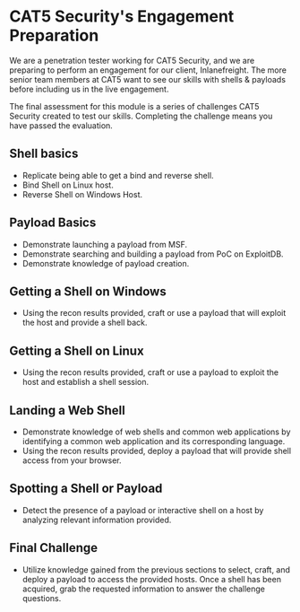 # CAT5 Security's Engagement Preparation

We are a penetration tester working for CAT5 Security, and we are preparing to perform an engagement for our client, Inlanefreight. The more senior team members at CAT5 want to see our skills with shells & payloads before including us in the live engagement.

The final assessment for this module is a series of challenges CAT5 Security created to test our skills. Completing the challenge means you have passed the evaluation.

## Shell basics

- Replicate being able to get a bind and reverse shell.
- Bind Shell on Linux host.
- Reverse Shell on Windows Host.

## Payload Basics

- Demonstrate launching a payload from MSF.
- Demonstrate searching and building a payload from PoC on ExploitDB.
- Demonstrate knowledge of payload creation.

## Getting a Shell on Windows

- Using the recon results provided, craft or use a payload that will exploit the host and provide a shell back.

## Getting a Shell on Linux

- Using the recon results provided, craft or use a payload to exploit the host and establish a shell session.

## Landing a Web Shell

- Demonstrate knowledge of web shells and common web applications by identifying a common web application and its corresponding language.
- Using the recon results provided, deploy a payload that will provide shell access from your browser.

## Spotting a Shell or Payload

- Detect the presence of a payload or interactive shell on a host by analyzing relevant information provided.

## Final Challenge

- Utilize knowledge gained from the previous sections to select, craft, and deploy a payload to access the provided hosts. Once a shell has been acquired, grab the requested information to answer the challenge questions.